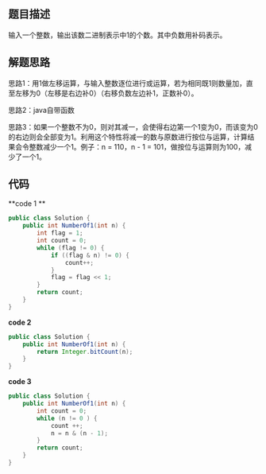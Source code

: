 ## 题目描述

输入一个整数，输出该数二进制表示中1的个数。其中负数用补码表示。

## 解题思路

思路1：用1做左移运算，与输入整数逐位进行或运算，若为相同既1则数量加，直至左移为0（左移是右边补0）（右移负数左边补1，正数补0）。

思路2：java自带函数

思路3：如果一个整数不为0，则对其减一，会使得右边第一个1变为0，而该变为0的右边则会全部变为1。利用这个特性将减一的数与原数进行按位与运算，计算结果会令整数减少一个1。例子：n = 110，n - 1 = 101，做按位与运算则为100，减少了一个1。

## 代码

**code 1 **

```java
public class Solution {
    public int NumberOf1(int n) {
        int flag = 1;
        int count = 0;
        while (flag != 0) {
            if ((flag & n) != 0) {
                count++;
            }
            flag = flag << 1;
        }
        return count;
    }
}
```

**code 2**

```java
public class Solution {
    public int NumberOf1(int n) {
        return Integer.bitCount(n);
    }
}
```

**code 3**

```java
public class Solution {
    public int NumberOf1(int n) {
    	int count = 0;
        while (n != 0 ) {
        	count ++;
        	n = n & (n - 1);
        }
        return count;
    }
}
```

